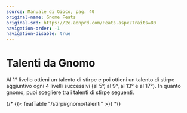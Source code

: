 ```yaml
---
source: Manuale di Gioco, pag. 40
original-name: Gnome Feats
original-srd: https://2e.aonprd.com/Feats.aspx?Traits=80
navigation-order: -1
navigation-disable: true
---
```


# Talenti da Gnomo

Al 1° livello ottieni un talento di stirpe e poi ottieni un talento di stirpe
aggiuntivo ogni 4 livelli successivi (al 5°, al 9°, al 13° e al 17°). In quanto
gnomo, puoi scegliere tra i talenti di stirpe seguenti.

{/* {{< featTable "/stirpi/gnomo/talenti" >}} */}
